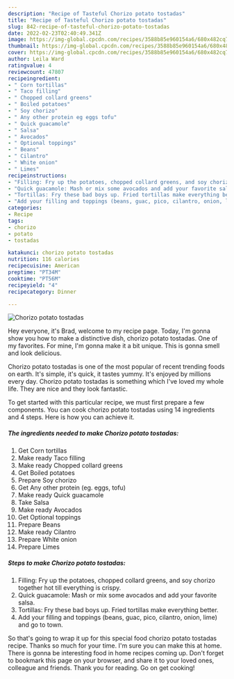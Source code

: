 ```yaml
---
description: "Recipe of Tasteful Chorizo potato tostadas"
title: "Recipe of Tasteful Chorizo potato tostadas"
slug: 842-recipe-of-tasteful-chorizo-potato-tostadas
date: 2022-02-23T02:40:49.341Z
image: https://img-global.cpcdn.com/recipes/3588b85e960154a6/680x482cq70/chorizo-potato-tostadas-recipe-main-photo.jpg
thumbnail: https://img-global.cpcdn.com/recipes/3588b85e960154a6/680x482cq70/chorizo-potato-tostadas-recipe-main-photo.jpg
cover: https://img-global.cpcdn.com/recipes/3588b85e960154a6/680x482cq70/chorizo-potato-tostadas-recipe-main-photo.jpg
author: Leila Ward
ratingvalue: 4
reviewcount: 47807
recipeingredient:
- " Corn tortillas"
- " Taco filling"
- " Chopped collard greens"
- " Boiled potatoes"
- " Soy chorizo"
- " Any other protein eg eggs tofu"
- " Quick guacamole"
- " Salsa"
- " Avocados"
- " Optional toppings"
- " Beans"
- " Cilantro"
- " White onion"
- " Limes"
recipeinstructions:
- "Filling: Fry up the potatoes, chopped collard greens, and soy chorizo together hot till everything is crispy."
- "Quick guacamole: Mash or mix some avocados and add your favorite salsa."
- "Tortillas: Fry these bad boys up. Fried tortillas make everything better."
- "Add your filling and toppings (beans, guac, pico, cilantro, onion, lime) and go to town."
categories:
- Recipe
tags:
- chorizo
- potato
- tostadas

katakunci: chorizo potato tostadas 
nutrition: 116 calories
recipecuisine: American
preptime: "PT34M"
cooktime: "PT56M"
recipeyield: "4"
recipecategory: Dinner

---
```



![Chorizo potato tostadas](https://img-global.cpcdn.com/recipes/3588b85e960154a6/680x482cq70/chorizo-potato-tostadas-recipe-main-photo.jpg)

Hey everyone, it's Brad, welcome to my recipe page. Today, I'm gonna show you how to make a distinctive dish, chorizo potato tostadas. One of my favorites. For mine, I'm gonna make it a bit unique. This is gonna smell and look delicious.

Chorizo potato tostadas is one of the most popular of recent trending foods on earth. It's simple, it's quick, it tastes yummy. It's enjoyed by millions every day. Chorizo potato tostadas is something which I've loved my whole life. They are nice and they look fantastic.




To get started with this particular recipe, we must first prepare a few components. You can cook chorizo potato tostadas using 14 ingredients and 4 steps. Here is how you can achieve it.

<!--inarticleads1-->

##### The ingredients needed to make Chorizo potato tostadas:

1. Get  Corn tortillas
1. Make ready  Taco filling
1. Make ready  Chopped collard greens
1. Get  Boiled potatoes
1. Prepare  Soy chorizo
1. Get  Any other protein (eg. eggs, tofu)
1. Make ready  Quick guacamole
1. Take  Salsa
1. Make ready  Avocados
1. Get  Optional toppings
1. Prepare  Beans
1. Make ready  Cilantro
1. Prepare  White onion
1. Prepare  Limes




<!--inarticleads2-->

##### Steps to make Chorizo potato tostadas:

1. Filling: Fry up the potatoes, chopped collard greens, and soy chorizo together hot till everything is crispy.
1. Quick guacamole: Mash or mix some avocados and add your favorite salsa.
1. Tortillas: Fry these bad boys up. Fried tortillas make everything better.
1. Add your filling and toppings (beans, guac, pico, cilantro, onion, lime) and go to town.




So that's going to wrap it up for this special food chorizo potato tostadas recipe. Thanks so much for your time. I'm sure you can make this at home. There is gonna be interesting food in home recipes coming up. Don't forget to bookmark this page on your browser, and share it to your loved ones, colleague and friends. Thank you for reading. Go on get cooking!
